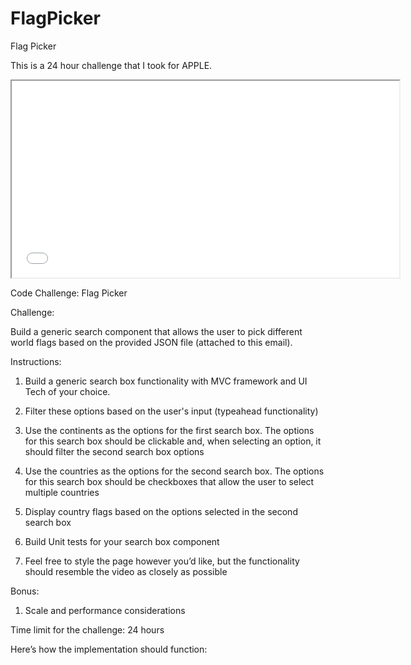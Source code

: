 # FlagPicker
Flag Picker

This is a 24 hour challenge that I took for APPLE.

<iframe width="620" height="315" src="FlagPicker/FlagsReactApp-4.mov"> </iframe>

Code Challenge: Flag Picker

 

Challenge: 

Build a generic search component that allows the user to pick different world flags based on the provided JSON file (attached to this email). 

 

Instructions: 

1. Build a generic search box  functionality with MVC framework and UI Tech of your choice. 

2. Filter these options based on the user's input (typeahead functionality)

3. Use the continents as the options for the first search box. The options for this search box should be clickable and, when selecting an option, it should filter the second search box options

4. Use the countries as the options for the second search box. The options for this search box should be checkboxes that allow the user to select multiple countries

5. Display country flags based on the options selected in the second search box

5. Build Unit tests for your search box component 

6. Feel free to style the page however you’d like, but the functionality should resemble the video as closely as possible

 

Bonus: 

1. Scale and performance considerations

 

Time limit for the challenge: 24 hours

 

Here’s how the implementation should function:

